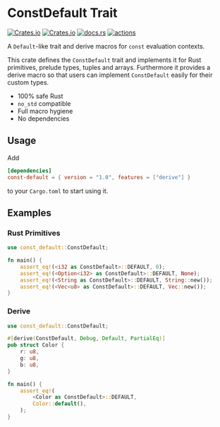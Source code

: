 # ConstDefault Trait

[![Crates.io](https://img.shields.io/crates/v/const-default)](https://crates.io/crates/const-default) [![Crates.io](https://img.shields.io/crates/l/const-default)](LICENSE) [![docs.rs](https://img.shields.io/docsrs/const-default)](https://docs.rs/const-default) [![actions](https://github.com/AerialX/const-default.rs/actions/workflows/rust.yml/badge.svg)](https://github.com/AerialX/const-default.rs/actions/workflows/rust.yml)

A `Default`-like trait and derive macros for `const` evaluation contexts.

This crate defines the `ConstDefault` trait and implements it for
Rust primitives, prelude types, tuples and arrays. Furthermore it
provides a derive macro so that users can implement `ConstDefault`
easily for their custom types.

- 100% safe Rust
- `no_std` compatible
- Full macro hygiene
- No dependencies

## Usage

Add
```toml
[dependencies]
const-default = { version = "1.0", features = ["derive"] }
```
to your `Cargo.toml` to start using it.

## Examples

### Rust Primitives

```rust
use const_default::ConstDefault;

fn main() {
    assert_eq!(<i32 as ConstDefault>::DEFAULT, 0);
    assert_eq!(<Option<i32> as ConstDefault>::DEFAULT, None);
    assert_eq!(<String as ConstDefault>::DEFAULT, String::new());
    assert_eq!(<Vec<u8> as ConstDefault>::DEFAULT, Vec::new());
}
```

### Derive

```rust
use const_default::ConstDefault;

#[derive(ConstDefault, Debug, Default, PartialEq)]
pub struct Color {
    r: u8,
    g: u8,
    b: u8,
}

fn main() {
    assert_eq!(
        <Color as ConstDefault>::DEFAULT,
        Color::default(),
    );
}
```
